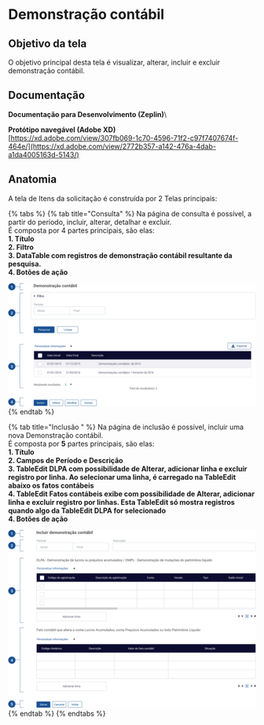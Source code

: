 # Demonstração contábil

## Objetivo da tela

O objetivo principal desta tela é visualizar, alterar, incluir e excluir demonstração contábil.

## Documentação

**Documentação para Desenvolvimento (Zeplin)**\


**Protótipo navegável (Adobe XD)**\
[https://xd.adobe.com/view/307fb069-1c70-4596-71f2-c97f7407674f-464e/](https://xd.adobe.com/view/2772b357-a142-476a-4dab-a1da4005163d-5143/)

## Anatomia

A tela de Itens da solicitação é construída por 2 Telas principais:

{% tabs %}
{% tab title="Consulta" %}
Na página de consulta é possível, a partir do período, incluir, alterar, detalhar e excluir.\
É composta por 4 partes principais, são elas: \
**1. Título**\
**2. Filtro**\
**3. DataTable com registros de demonstração contábil resultante da pesquisa.**\
**4. Botões de ação**

![](<../../.gitbook/assets/image (930).png>)
{% endtab %}

{% tab title="Inclusão " %}
Na página de inclusão é possível, incluir uma nova Demonstração contábil.\
É composta por **5** partes principais, são elas: \
**1. Título**\
**2. Campos de Período e Descrição**\
**3. TableEdit DLPA com possibilidade de Alterar, adicionar linha e excluir registro por linha. Ao selecionar uma linha, é carregado na TableEdit abaixo os fatos contábeis**\
**4. TableEdit Fatos contábeis exibe com possibilidade de Alterar, adicionar linha e excluir registro por linhas. Esta TableEdit só mostra registros quando algo da TableEdit DLPA for selecionado**\
**4. Botões de ação**

![](<../../.gitbook/assets/image (762).png>)
{% endtab %}
{% endtabs %}
